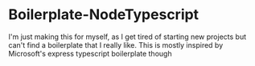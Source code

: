 # Boilerplate-NodeTypescript

I'm just making this for myself, as I get tired of starting new projects but can't find a boilerplate that I really like.
This is mostly inspired by Microsoft's express typescript boilerplate though
